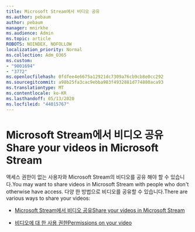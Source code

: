 ```yaml
---
title: Microsoft Stream에서 비디오 공유
ms.author: pebaum
author: pebaum
manager: mnirkhe
ms.audience: Admin
ms.topic: article
ROBOTS: NOINDEX, NOFOLLOW
localization_priority: Normal
ms.collection: Adm_O365
ms.custom:
- "9001694"
- "3772"
ms.openlocfilehash: 0fdfee4e6675a12921dc7309a76cb9cb8e0cc292
ms.sourcegitcommit: a98b25fa3cac9ebba983f4932881d774880aca93
ms.translationtype: MT
ms.contentlocale: ko-KR
ms.lasthandoff: 05/13/2020
ms.locfileid: "44015767"
---
```

# <a name="share-your-videos-in-microsoft-stream"></a><span data-ttu-id="6866e-102">Microsoft Stream에서 비디오 공유</span><span class="sxs-lookup"><span data-stu-id="6866e-102">Share your videos in Microsoft Stream</span></span>

<span data-ttu-id="6866e-103">액세스 권한이 없는 사용자와 Microsoft Stream의 비디오를 공유 해야 할 수 있습니다.</span><span class="sxs-lookup"><span data-stu-id="6866e-103">You may want to share videos in Microsoft Stream with people who don't otherwise have access.</span></span> <span data-ttu-id="6866e-104">다양 한 방법으로 비디오를 공유할 수 있습니다.</span><span class="sxs-lookup"><span data-stu-id="6866e-104">There are various ways to share your videos:</span></span>

- [<span data-ttu-id="6866e-105">Microsoft Stream에서 비디오 공유</span><span class="sxs-lookup"><span data-stu-id="6866e-105">Share your videos in Microsoft Stream</span></span>](https://docs.microsoft.com/stream/portal-share-video)

- [<span data-ttu-id="6866e-106">비디오에 대 한 사용 권한</span><span class="sxs-lookup"><span data-stu-id="6866e-106">Permissions on your video</span></span>](https://docs.microsoft.com/stream/portal-share-video#permissions-on-your-video)
